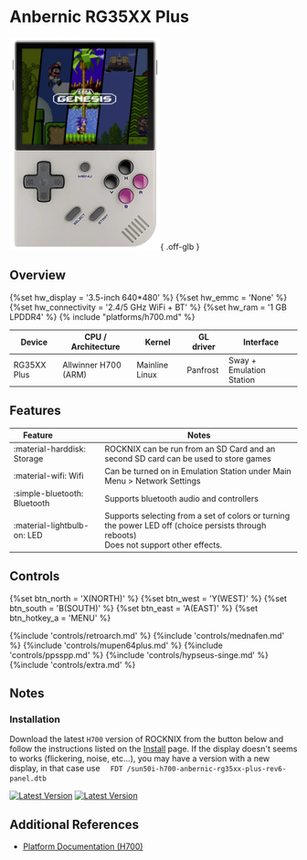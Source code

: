 # Anbernic RG35XX Plus

![](../../_inc/images/devices/anbernic-rg35xxplus.png){ .off-glb }

## Overview
{%set hw_display = '3.5-inch 640*480' %}
{%set hw_emmc = 'None' %}
{%set hw_connectivity = '2.4/5 GHz WiFi + BT' %}
{%set hw_ram = '1 GB LPDDR4' %}
{% include "platforms/h700.md" %}

| Device | CPU / Architecture | Kernel | GL driver | Interface |
| -- | -- | -- | -- | -- |
| RG35XX Plus | Allwinner H700 (ARM) | Mainline Linux | Panfrost | Sway + Emulation Station |

## Features

| Feature&nbsp;&nbsp;&nbsp;&nbsp;&nbsp;&nbsp;&nbsp;&nbsp;&nbsp;&nbsp;&nbsp;&nbsp;&nbsp;&nbsp;&nbsp;&nbsp; | Notes |
| -- | -- |
| :material-harddisk: Storage | ROCKNIX can be run from an SD Card and an second SD card can be used to store games |
| :material-wifi: Wifi | Can be turned on in Emulation Station under Main Menu > Network Settings |
| :simple-bluetooth: Bluetooth | Supports bluetooth audio and controllers |
| :material-lightbulb-on: LED | Supports selecting from a set of colors or turning the power LED off (choice persists through reboots) <br> Does not support other effects. |

## Controls

{%set btn_north = 'X(NORTH)' %}
{%set btn_west = 'Y(WEST)' %}
{%set btn_south = 'B(SOUTH)' %}
{%set btn_east = 'A(EAST)' %}
{%set btn_hotkey_a = 'MENU' %}

{%include 'controls/retroarch.md' %}
{%include 'controls/mednafen.md' %}
{%include 'controls/mupen64plus.md' %}
{%include 'controls/ppsspp.md' %}
{%include 'controls/hypseus-singe.md' %}
{%include 'controls/extra.md' %}

## Notes

### Installation

Download the latest `H700` version of ROCKNIX from the button below and follow the instructions listed on the [Install](../../../play/install/) page.
If the display doesn't seems to works (flickering, noise, etc...), you may have a version with a new display, in that case use `  FDT /sun50i-h700-anbernic-rg35xx-plus-rev6-panel.dtb`

[![Latest Version](https://img.shields.io/github/release/ROCKNIX/distribution.svg?labelColor=111111&color=FF5555&label=Latest&style=flat#only-light)](https://github.com/ROCKNIX/distribution/releases/latest)
[![Latest Version](https://img.shields.io/github/release/ROCKNIX/distribution.svg?labelColor=dddddd&color=FF5555&label=Latest&style=flat#only-dark)](https://github.com/ROCKNIX/distribution/releases/latest)

## Additional References

- [Platform Documentation (H700)](https://github.com/ROCKNIX/distribution/blob/main/documentation/PER_DEVICE_DOCUMENTATION/H700)
